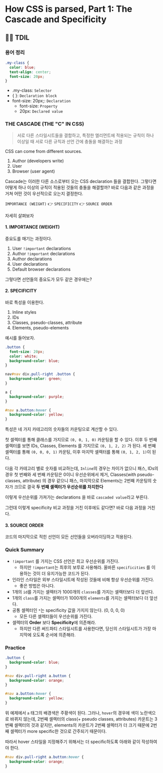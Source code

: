 # How CSS is parsed, Part 1: The Cascade and Specificity

## 🙋‍♂️ TDIL

### 용어 정리

```css
.my-class {
  color: blue;
  text-align: center;
  font-size: 20px;
}
```

- .my-class: `Selector`
- { }: `Declaration block`
- font-size: 20px;: `Declaration`
  - font-size: `Property`
  - 20px: `Declared value`

### THE CASCADE (THE "C" IN CSS)

> 서로 다른 스타일시트들을 결합하고, 특정한 엘리먼트에 적용되는 규칙이 하나 이상일 때 서로 다른 규칙과 선언 간에 충돌을 해결하는 과정

CSS can come from different sources.

1. Author (developers write)
2. User
3. Browser (user agent)

Cascade는 이러한 다른 소스로부터 오는 CSS declaration 들을 결합한다. 그렇다면 어떻게 하나 이상의 규칙이 적용된 것들의 충돌을 해결할까? 바로 다음과 같은 과정을 거쳐 어떤 것이 우선적으로 오는지 결정한다.

`IMPORTANCE (WEIGHT)` :point_right: `SPECIFICITY` :point_right: `SOURCE ORDER`

자세히 살펴보자

#### 1. IMPORTANCE (WEIGHT)

중요도를 매기는 과정이다.

1. User `!important` declarations
2. Author `!important` declarations
3. Author declarations
4. User declarations
5. Default browser declarations

그렇다면 선언들의 중요도가 모두 같은 경우에는?

#### 2. SPECIFICITY

바로 특성을 이용한다.

1. Inline styles
2. IDs
3. Classes, pseudo-classes, attribute
4. Elements, pseudo-elements

예시를 들어보자.

```css
.button {
  font-size: 20px;
  color: white;
  background-color: blue;
}

nav#nav div.pull-right .button {
  background-color: green;
}

a {
  background-color: purple;
}

#nav a.button:hover {
  background-color: yellow;
}
```

특성은 네 가지 카테고리의 숫자들의 카운팅으로 계산할 수 있다.

첫 셀렉터를 통해 클래스를 가지므로 `(0, 0, 1, 0)` 카운팅을 할 수 있다. 이후 두 번째 셀렉터를 보면 IDs, Classes, Elements 를 가지므로 `(0, 1, 2, 2)` 가 된다. 세 번째 셀렉터를 통해 `(0, 0, 0, 1)` 카운팅, 이후 마지막 셀렉터를 통해 `(0, 1, 2, 1)`이 된다.

다음 각 카테고리 별로 숫자를 비교하는데, `Inline`의 경우는 차이가 없으니 패스, IDs의 경우 첫 번째와 세 번째 카운팅은 0이니 우선순위에서 제거, Classes(with pseudo-classes, attribute) 의 경우 같으니 패스, 마지막으로 Elements는 2번째 카운팅의 숫자가 크므로 결국 **두 번째 셀렉터가 우선순위를 차지한다**

이렇게 우선순위를 가져가는 declarations 을 바로 `cascaded value`라고 부른다.

그런데 이렇게 specificity 비교 과정을 거친 이후에도 같다면? 바로 다음 과정을 거친다.

#### 3. SOURCE ORDER

코드의 마지막으로 적힌 선언이 모든 선언들을 오버라이딩하고 적용된다.

### Quick Summary

- `!important` 를 가지는 CSS 선언은 최고 우선순위를 가진다.
  - 하지만 `!important`는 최후의 보루로 사용해라. 올바른 `specificities` 를 이용하는 것이 더 유지가능한 코드가 된다.
- 인라인 스타일은 외부 스타일시트에 작성된 것들에 비해 항상 우선순위를 가진다.
  - 좋은 방법은 아니다.
- 1개의 `id`를 가지는 셀렉터가 1000개의 `classes`를 가지는 셀렉터보다 더 앞선다.
- 1개의 `class`를 가지는 셀렉터가 1000개의 `elements`를 가지는 셀렉터보다 더 앞선다.
- 공통 셀렉터인 `*`는 specificity 값을 가지지 않는다. (0, 0, 0, 0)
  - 모든 다른 셀렉터들이 우선순위를 가진다.
- 셀렉터의 **Order** 보다 **Specificity**에 의존해라.
  - 하지만 다른 써드파티 스타일시트를 사용한다면, 당신의 스타일시트가 가장 마지막에 오도록 순서에 의존해라.

### Practice

```css
.button {
  background-color: blue;
}

#nav div.pull-right a.button {
  background-color: orange;
}

#nav a.button:hover {
  background-color: yellow;
}
```

위 예제에서 `a` 태그의 배경색은 주황색이 된다. 그러나, `hover`의 경우에 색이 노란색으로 바뀌지 않는데, 2번째 셀렉터의 class(+ pseudo classes, attributes) 카운트는 3번째 셀렉터의 것과 같지만, elements의 카운트가 2번째 셀렉터가 더 크기 때문에 2번째 셀렉터가 more specific한 것으로 간주되기 때문이다.

따라서 hover 스타일을 지정해주기 위해서는 더 specific하도록 아래와 같이 작성하여야 한다.

```css
#nav div.pull-right a.button:hover {
  background-color: orange;
}
```
